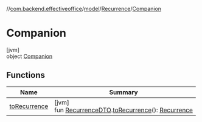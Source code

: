//[com.backend.effectiveoffice](IdeaProjects/labs-office-elevator/effectiveOfficeBackend/documentation/gfm/index.md)/[model](IdeaProjects/labs-office-elevator/effectiveOfficeBackend/documentation/gfm/com.backend.effectiveoffice/model/index.md)/[Recurrence](IdeaProjects/labs-office-elevator/effectiveOfficeBackend/documentation/gfm/com.backend.effectiveoffice/model/-recurrence/index.md)/[Companion](IdeaProjects/labs-office-elevator/effectiveOfficeBackend/documentation/gfm/com.backend.effectiveoffice/model/-recurrence/-companion/index.md)

# Companion

[jvm]\
object [Companion](IdeaProjects/labs-office-elevator/effectiveOfficeBackend/documentation/gfm/com.backend.effectiveoffice/model/-recurrence/-companion/index.md)

## Functions

| Name | Summary |
|---|---|
| [toRecurrence](IdeaProjects/labs-office-elevator/effectiveOfficeBackend/documentation/gfm/com.backend.effectiveoffice/model/-recurrence/-companion/to-recurrence.md) | [jvm]<br>fun [RecurrenceDTO](IdeaProjects/labs-office-elevator/effectiveOfficeBackend/documentation/gfm/com.backend.effectiveoffice/model/-recurrence-d-t-o/index.md).[toRecurrence](IdeaProjects/labs-office-elevator/effectiveOfficeBackend/documentation/gfm/com.backend.effectiveoffice/model/-recurrence/-companion/to-recurrence.md)(): [Recurrence](IdeaProjects/labs-office-elevator/effectiveOfficeBackend/documentation/gfm/com.backend.effectiveoffice/model/-recurrence/index.md) |
